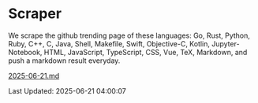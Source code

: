# Scraper

We scrape the github trending page of these languages: Go, Rust, Python, Ruby, C++, C, Java, Shell, Makefile, Swift, Objective-C, Kotlin, Jupyter-Notebook, HTML, JavaScript, TypeScript, CSS, Vue, TeX, Markdown, and push a markdown result everyday.

[2025-06-21.md](https://github.com/yangwenmai/github-trending-backup/blob/master/2025-06-21.md)

Last Updated: 2025-06-21 04:00:07